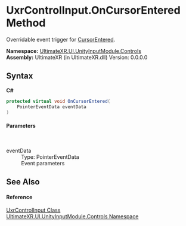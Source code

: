 # UxrControlInput.OnCursorEntered Method 
 

Overridable event trigger for <a href="E_UltimateXR_UI_UnityInputModule_Controls_UxrControlInput_CursorEntered">CursorEntered</a>.

**Namespace:**&nbsp;<a href="N_UltimateXR_UI_UnityInputModule_Controls">UltimateXR.UI.UnityInputModule.Controls</a><br />**Assembly:**&nbsp;UltimateXR (in UltimateXR.dll) Version: 0.0.0.0

## Syntax

**C#**<br />
``` C#
protected virtual void OnCursorEntered(
	PointerEventData eventData
)
```


#### Parameters
&nbsp;<dl><dt>eventData</dt><dd>Type: PointerEventData<br />Event parameters</dd></dl>

## See Also


#### Reference
<a href="T_UltimateXR_UI_UnityInputModule_Controls_UxrControlInput">UxrControlInput Class</a><br /><a href="N_UltimateXR_UI_UnityInputModule_Controls">UltimateXR.UI.UnityInputModule.Controls Namespace</a><br />